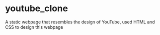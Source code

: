 # youtube_clone
A static webpage that resembles the design of YouTube, used HTML and CSS to design this webpage
